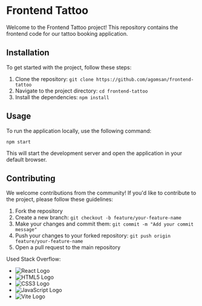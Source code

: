 # Frontend Tattoo
Welcome to the Frontend Tattoo project! This repository contains the frontend code for our tattoo booking application.

## Installation

To get started with the project, follow these steps:

1. Clone the repository: `git clone https://github.com/agomsan/frontend-tattoo`
2. Navigate to the project directory: `cd frontend-tattoo`
3. Install the dependencies: `npm install`

## Usage

To run the application locally, use the following command:

```
npm start
```

This will start the development server and open the application in your default browser.

## Contributing

We welcome contributions from the community! If you'd like to contribute to the project, please follow these guidelines:

1. Fork the repository
2. Create a new branch: `git checkout -b feature/your-feature-name`
3. Make your changes and commit them: `git commit -m "Add your commit message"`
4. Push your changes to your forked repository: `git push origin feature/your-feature-name`
5. Open a pull request to the main repository

Used Stack Overflow:

- ![React Logo](https://example.com/react-logo.png)
- ![HTML5 Logo](https://example.com/html5-logo.png)
- ![CSS3 Logo](https://example.com/css3-logo.png)
- ![JavaScript Logo](https://example.com/javascript-logo.png)
- ![Vite Logo](https://example.com/vite-logo.png)


